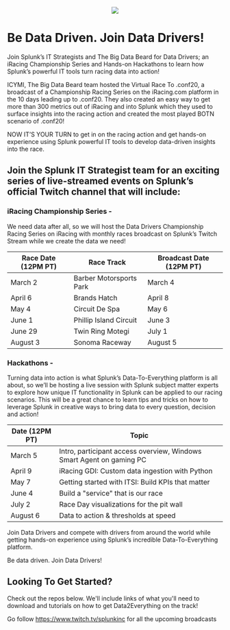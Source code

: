 <p align="center">
  <img src="https://cdn.discordapp.com/attachments/812163910316458016/812366549201584158/DataDrivers-Small.png">
</p>


# Be Data Driven.  Join Data Drivers!
Join Splunk’s IT Strategists and The Big Data Beard for Data Drivers; an iRacing Championship Series and Hands-on Hackathons to learn how Splunk’s powerful IT tools turn racing data into action!

ICYMI, The Big Data Beard team hosted the Virtual Race To .conf20, a broadcast of a Championship Racing Series on the iRacing.com platform in the 10 days leading up to .conf20.  They also created an easy way to get more than 300 metrics out of iRacing and into Splunk which they used to surface insights into the racing action and created the most played BOTN scenario of .conf20! 

NOW IT’S YOUR TURN to get in on the racing action and get hands-on experience using Splunk powerful IT tools to develop data-driven insights into the race.

## Join the Splunk IT Strategist team for an exciting series of live-streamed events on Splunk’s official Twitch channel that will include:

### iRacing Championship Series - 
We need data after all, so we will host the Data Drivers Championship Racing Series on iRacing with monthly races broadcast on Splunk’s Twitch Stream while we create the data we need!  

| Race Date (12PM PT) | Race Track              | Broadcast Date (12PM PT) |
|---------------------|-------------------------|--------------------------|
| March 2             | Barber Motorsports Park | March 4                  |
| April 6             | Brands Hatch            | April 8                  |
| May 4               | Circuit De Spa          | May 6                    |
| June 1              | Phillip Island Circuit  | June 3                   |
| June 29             | Twin Ring Motegi        | July 1                   |
| August 3            | Sonoma Raceway          | August 5                 |


### Hackathons - 
Turning data into action is what Splunk’s Data-To-Everything platform is all about, so we’ll be hosting a live session with Splunk subject matter experts to explore how unique IT functionality in Splunk can be applied to our racing scenarios.  This will be a great chance to learn tips and tricks on how to leverage Splunk in creative ways to bring data to every question, decision and action!

| Date (12PM PT) | Topic                                                                |
|----------------|----------------------------------------------------------------------|
| March 5        | Intro, participant access overview, Windows Smart Agent on gaming PC |
| April 9        | iRacing GDI: Custom data ingestion with Python                       |
| May 7          | Getting started with ITSI: Build KPIs that matter                    |
| June 4         | Build a "service" that is our race                                   |
| July 2         | Race Day visualizations for the pit wall                             |
| August 6       | Data to action & thresholds at speed                                 |


Join Data Drivers and compete with drivers from around the world while getting hands-on experience using Splunk’s incredible Data-To-Everything platform.  

Be data driven. Join Data Drivers! 


## Looking To Get Started?


Check out the repos below. We'll include links of what you'll need to download and tutorials on how to get Data2Everything on the track!

Go follow https://www.twitch.tv/splunkinc for all the upcoming broadcasts
